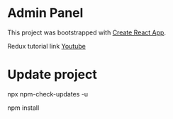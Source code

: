 # Admin Panel

This project was bootstrapped with [Create React App](https://github.com/facebook/create-react-app).

Redux tutorial link [Youtube](https://www.youtube.com/watch?v=CVpUuw9XSjY)

# Update project

npx npm-check-updates -u

npm install
